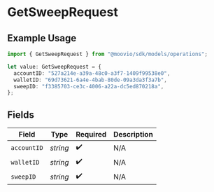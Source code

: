 # GetSweepRequest

## Example Usage

```typescript
import { GetSweepRequest } from "@moovio/sdk/models/operations";

let value: GetSweepRequest = {
  accountID: "527a214e-a39a-48c0-a3f7-1409f99538e0",
  walletID: "69d73621-6a4e-4bab-80de-09a3da3f3a7b",
  sweepID: "f3385703-ce3c-4006-a22a-dc5ed870218a",
};
```

## Fields

| Field              | Type               | Required           | Description        |
| ------------------ | ------------------ | ------------------ | ------------------ |
| `accountID`        | *string*           | :heavy_check_mark: | N/A                |
| `walletID`         | *string*           | :heavy_check_mark: | N/A                |
| `sweepID`          | *string*           | :heavy_check_mark: | N/A                |